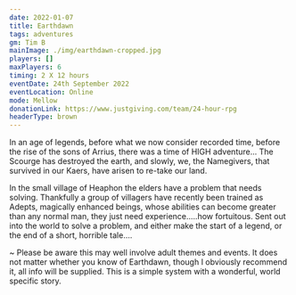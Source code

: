 ```yaml
---
date: 2022-01-07
title: Earthdawn
tags: adventures
gm: Tim B
mainImage: ./img/earthdawn-cropped.jpg
players: []
maxPlayers: 6
timing: 2 X 12 hours
eventDate: 24th September 2022
eventLocation: Online
mode: Mellow
donationLink: https://www.justgiving.com/team/24-hour-rpg
headerType: brown
---
```


In an age of legends, before what we now consider recorded time, before the rise of the sons of Arrius, there was a time of HIGH adventure...
The Scourge has destroyed the earth, and slowly, we, the Namegivers, that survived in our Kaers, have arisen to re-take our land. 

In the small village of Heaphon the elders have a problem that needs solving. Thankfully a group of villagers have recently been trained as Adepts, magically enhanced beings, whose abilities can become greater than any normal man, they just need experience.....how fortuitous. 
Sent out into the world to solve a problem, and either make the start of a legend, or the end of a short, horrible tale....


~ Please be aware this may well involve adult themes and events. It does not matter whether you know of Earthdawn, though I obviously recommend it, all info will be supplied. This is a simple system with a wonderful, world specific story. 
